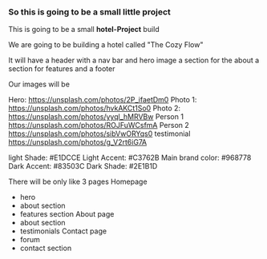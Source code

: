 ### So this is going to be a small little project

This is going to be a small **hotel-Project** build

We are going to be building a hotel called "The Cozy Flow"

It will have a header with a nav bar and hero image
a section for the about
a section for features
and a footer

Our images will be

Hero:
https://unsplash.com/photos/2P_ifaetDm0
Photo 1:
https://unsplash.com/photos/hvkAKCt1So0
Photo 2:
https://unsplash.com/photos/yyql_hMRVBw
Person 1
https://unsplash.com/photos/ROJFuWCsfmA
Person 2
https://unsplash.com/photos/sibVwORYqs0
testimonial
https://unsplash.com/photos/g_V2rt6iG7A

light Shade:
#E1DCCE
Light Accent:
#C3762B
Main brand color:
#968778
Dark Accent:
#83503C
Dark Shade:
#2E1B1D

There will be only like 3 pages
Homepage

- hero
- about section
- features section
  About page
- about section
- testimonials
  Contact page
- forum
- contact section
